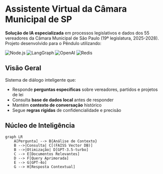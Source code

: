 #  Assistente Virtual da Câmara Municipal de SP

**Solução de IA especializada** em processos legislativos e dados dos 55 vereadores da Câmara Municipal de São Paulo (19ª legislatura, 2025-2028). Projeto desenvolvido para o Pêndulo utilizando:

![Node.js](https://img.shields.io/badge/Node.js-18+-339933?logo=nodedotjs) 
![LangGraph](https://img.shields.io/badge/LangGraph-0.1.0-FF6D00?logo=langchain) 
![OpenAI](https://img.shields.io/badge/OpenAI-gpt4o-412991?logo=openai) 
![Redis](https://img.shields.io/badge/Redis-7.0+-DC382D?logo=redis)

##  Visão Geral
Sistema de diálogo inteligente que:
- Responde **perguntas específicas** sobre vereadores, partidos e projetos de lei
- Consulta **base de dados local** antes de responder
- Mantém **contexto de conversação** histórico
- Segue **regras rígidas** de confidencialidade e precisão

##  Núcleo de Inteligência
```mermaid
graph LR
    A[Pergunta] --> B{Análise de Contexto}
    B -->|Consulta| C[(FAISS Vector DB)]
    B -->|Otimização| D[GPT-3.5-turbo]
    C --> E[Documentos Relevantes]
    D --> F[Query Aprimorada]
    E --> G[GPT-4o]
    G --> H[Resposta Contextual]